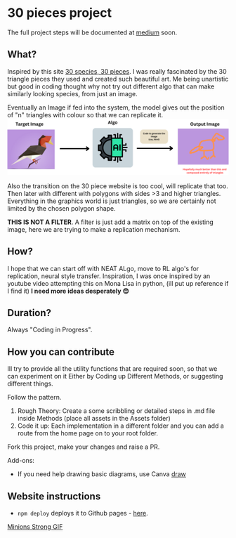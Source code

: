 # 30 pieces project
The full project steps will be documented at [medium](https://medium.com/@jerryjohnthomas) soon.

## What?
Inspired by this site [30 species, 30 pieces](http://species-in-pieces.com/#). I was really fascinated by the 30 triangle pieces they used and created such beautiful art. Me being unartistic but good in coding thought why not try out different algo that can make similarly looking species, from just an image.

Eventually an Image if fed into the system, the model gives out the position of "n" triangles with colour so that we can replicate it.
![image](./Assets/Aim_Workflow.png)


Also the transition on the 30 piece website is too cool, will replicate that too. Then later with different with polygons with sides >3 and higher triangles. Everything in the graphics world is just triangles, so we are certainly not limited by the chosen polygon shape.

**THIS IS NOT A FILTER**. A filter is just add a matrix on top of the existing image, here we are trying to make a replication mechanism. 

## How?
I hope that we can start off with NEAT ALgo, move to RL algo's for replication, neural style transfer. 
Inspiration, I was once inspired by an youtube video attempting this on Mona Lisa in python, (ill put up reference if I find it)
**I need more ideas desperately 😊**

## Duration?
Always "Coding in Progress".  

## How you can contribute
Ill try to provide all the utility functions that are required soon, so that we can experiment on it
Either by Coding up Different Methods, or suggesting different things.

Follow the pattern.
1. Rough Theory: Create a some scribbling or detailed steps in .md file inside Methods (place all assets in the Assets folder)
2. Code it up: Each implementation in a different folder and you can add a route from the home page on to your root folder.

Fork this project, make your changes and raise a PR.

Add-ons:
* If you need help drawing basic diagrams, use Canva [draw](https://www.canva.com/design/DAFu_nxg-6w/8ijozYRZpn4Qm0l-BABxOw/edit?ui=eyJBIjp7IkIiOnsiQiI6dHJ1ZX19LCJFIjp7IkE_IjoiUCJ9LCJHIjp7IkIiOnRydWV9fQ)


## Website instructions
* `npm deploy` deploys it to Github pages - [here](https://jerryjohnthomas.github.io/30pieces/).

<!-- ![](https://media.tenor.com/cTNHiNckhfIAAAAC/minions-strong.gif) -->

<div class="tenor-gif-embed" data-postid="17504468" data-share-method="host" data-aspect-ratio="0.73896" data-width="50%"><a href="https://media.tenor.com/cTNHiNckhfIAAAAC/minions-strong.gif">Minions Strong GIF</a> <script type="text/javascript" async src="https://tenor.com/embed.js"></script>
